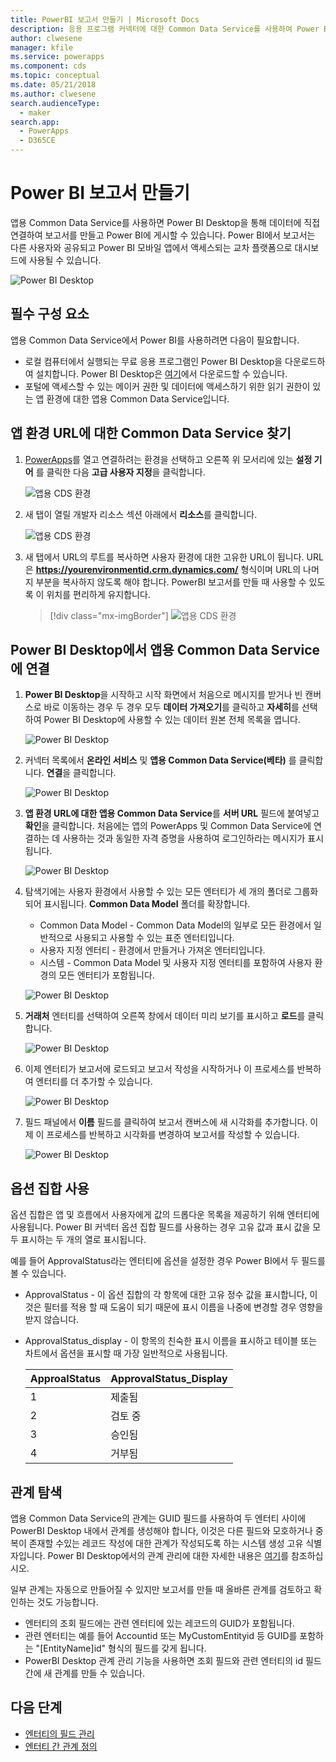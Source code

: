 ```yaml
---
title: PowerBI 보고서 만들기 | Microsoft Docs
description: 응용 프로그램 커넥터에 대한 Common Data Service를 사용하여 Power BI Desktop에서 데이터에 연결합니다.
author: clwesene
manager: kfile
ms.service: powerapps
ms.component: cds
ms.topic: conceptual
ms.date: 05/21/2018
ms.author: clwesene
search.audienceType:
  - maker
search.app:
  - PowerApps
  - D365CE
---
```

# <a name="create-a-power-bi-report"></a>Power BI 보고서 만들기
앱용 Common Data Service를 사용하면 Power BI Desktop을 통해 데이터에 직접 연결하여 보고서를 만들고 Power BI에 게시할 수 있습니다. Power BI에서 보고서는 다른 사용자와 공유되고 Power BI 모바일 앱에서 액세스되는 교차 플랫폼으로 대시보드에 사용될 수 있습니다.

![Power BI Desktop](./media/data-platform-cds-powerbi-connector/PBIDesktop.png "Power BI Desktop")

## <a name="prerequisites"></a>필수 구성 요소

앱용 Common Data Service에서 Power BI를 사용하려면 다음이 필요합니다.

* 로컬 컴퓨터에서 실행되는 무료 응용 프로그램인 Power BI Desktop을 다운로드하여 설치합니다. Power BI Desktop은 [여기](https://powerbi.microsoft.com/desktop/)에서 다운로드할 수 있습니다.
* 포털에 액세스할 수 있는 메이커 권한 및 데이터에 액세스하기 위한 읽기 권한이 있는 앱 환경에 대한 앱용 Common Data Service입니다.

## <a name="finding-your-common-data-service-for-apps-environment-url"></a>앱 환경 URL에 대한 Common Data Service 찾기

1. [PowerApps](https://web.powerapps.com/?utm_source=padocs&utm_medium=linkinadoc&utm_campaign=referralsfromdoc)를 열고 연결하려는 환경을 선택하고 오른쪽 위 모서리에 있는 **설정 기어** 를 클릭한 다음 **고급 사용자 지정**을 클릭합니다.

    ![앱용 CDS 환경](./media/data-platform-cds-powerbi-connector/CDSEnv1.png "앱용 CDS 환경")

2. 새 탭이 열릴 개발자 리소스 섹션 아래에서 **리소스**를 클릭합니다.

    ![앱용 CDS 환경](./media/data-platform-cds-powerbi-connector/CDSEnv2.png "앱용 CDS 환경")

3. 새 탭에서 URL의 루트를 복사하면 사용자 환경에 대한 고유한 URL이 됩니다. URL은 **https://yourenvironmentid.crm.dynamics.com/** 형식이며 URL의 나머지 부분을 복사하지 않도록 해야 합니다. PowerBI 보고서를 만들 때 사용할 수 있도록 이 위치를 편리하게 유지합니다.

    > [!div class="mx-imgBorder"] 
    > ![앱용 CDS 환경](./media/data-platform-cds-powerbi-connector/CDSEnv3.png "앱용 CDS 환경")

## <a name="connecting-to-common-data-service-for-apps-from-power-bi-desktop"></a>Power BI Desktop에서 앱용 Common Data Service에 연결

1. **Power BI Desktop**을 시작하고 시작 화면에서 처음으로 메시지를 받거나 빈 캔버스로 바로 이동하는 경우 두 경우 모두 **데이터 가져오기**를 클릭하고 **자세히**를 선택하여 Power BI Desktop에 사용할 수 있는 데이터 원본 전체 목록을 엽니다.

    ![Power BI Desktop](./media/data-platform-cds-powerbi-connector/CreateReport1.png "Power BI Desktop")

2. 커넥터 목록에서 **온라인 서비스** 및 **앱용 Common Data Service(베타)** 를 클릭합니다. **연결**을 클릭합니다.

    ![Power BI Desktop](./media/data-platform-cds-powerbi-connector/CreateReport2.png "Power BI Desktop")

3. **앱 환경 URL에 대한 앱용 Common Data Service**를 **서버 URL** 필드에 붙여넣고 **확인**을 클릭합니다. 처음에는 앱의 PowerApps 및 Common Data Service에 연결하는 데 사용하는 것과 동일한 자격 증명을 사용하여 로그인하라는 메시지가 표시됩니다.

    ![Power BI Desktop](./media/data-platform-cds-powerbi-connector/CreateReport3.png "Power BI Desktop")

4. 탐색기에는 사용자 환경에서 사용할 수 있는 모든 엔터티가 세 개의 폴더로 그룹화되어 표시됩니다. **Common Data Model** 폴더를 확장합니다.

    * Common Data Model - Common Data Model의 일부로 모든 환경에서 일반적으로 사용되고 사용할 수 있는 표준 엔터티입니다.
    * 사용자 지정 엔터티 - 환경에서 만들거나 가져온 엔터티입니다.
    * 시스템 - Common Data Model 및 사용자 지정 엔터티를 포함하여 사용자 환경의 모든 엔터티가 포함됩니다.

    ![Power BI Desktop](./media/data-platform-cds-powerbi-connector/CreateReport4.png "Power BI Desktop")

5. **거래처** 엔터티를 선택하여 오른쪽 창에서 데이터 미리 보기를 표시하고 **로드**를 클릭합니다.

    ![Power BI Desktop](./media/data-platform-cds-powerbi-connector/CreateReport5.png "Power BI Desktop")

6. 이제 엔터티가 보고서에 로드되고 보고서 작성을 시작하거나 이 프로세스를 반복하여 엔터티를 더 추가할 수 있습니다.

    ![Power BI Desktop](./media/data-platform-cds-powerbi-connector/CreateReport6.png "Power BI Desktop")

7. 필드 패널에서 **이름** 필드를 클릭하여 보고서 캔버스에 새 시각화를 추가합니다. 이제 이 프로세스를 반복하고 시각화를 변경하여 보고서를 작성할 수 있습니다.

    ![Power BI Desktop](./media/data-platform-cds-powerbi-connector/CreateReport7.png "Power BI Desktop")


## <a name="using-option-sets"></a>옵션 집합 사용

옵션 집합은 앱 및 흐름에서 사용자에게 값의 드롭다운 목록을 제공하기 위해 엔터티에 사용됩니다. Power BI 커넥터 옵션 집합 필드를 사용하는 경우 고유 값과 표시 값을 모두 표시하는 두 개의 열로 표시됩니다.

예를 들어 ApprovalStatus라는 엔터티에 옵션을 설정한 경우 Power BI에서 두 필드를 볼 수 있습니다.

* ApprovalStatus - 이 옵션 집합의 각 항목에 대한 고유 정수 값을 표시합니다, 이것은 필터를 적용 할 때 도움이 되기 때문에 표시 이름을 나중에 변경할 경우 영향을 받지 않습니다.
* ApprovalStatus_display - 이 항목의 친숙한 표시 이름을 표시하고 테이블 또는 차트에서 옵션을 표시할 때 가장 일반적으로 사용됩니다.

    |ApproalStatus|ApprovalStatus_Display|
    |---------|---------|
    1|제출됨
    2|검토 중
    3|승인됨
    4|거부됨

## <a name="navigating-relationships"></a>관계 탐색

앱용 Common Data Service의 관계는 GUID 필드를 사용하여 두 엔터티 사이에 PowerBI Desktop 내에서 관계를 생성해야 합니다, 이것은 다른 필드와 모호하거나 중복이 존재할 수있는 레코드 작성에 대한 관계가 작성되도록 하는 시스템 생성 고유 식별자입니다. Power BI Desktop에서의 관계 관리에 대한 자세한 내용은 [여기](https://docs.microsoft.com/power-bi/desktop-create-and-manage-relationships)를 참조하십시오.

일부 관계는 자동으로 만들어질 수 있지만 보고서를 만들 때 올바른 관계를 검토하고 확인하는 것도 가능합니다.

* 엔터티의 조회 필드에는 관련 엔터티에 있는 레코드의 GUID가 포함됩니다.
* 관련 엔터티는 예를 들어 Accountid 또는 MyCustomEntityid 등 GUID를 포함하는 "[EntityName]id" 형식의 필드를 갖게 됩니다.
* PowerBI Desktop 관계 관리 기능을 사용하면 조회 필드와 관련 엔터티의 id 필드 간에 새 관계를 만들 수 있습니다.


## <a name="next-steps"></a>다음 단계
* [엔터티의 필드 관리](data-platform-manage-fields.md)
* [엔터티 간 관계 정의](data-platform-entity-lookup.md)


